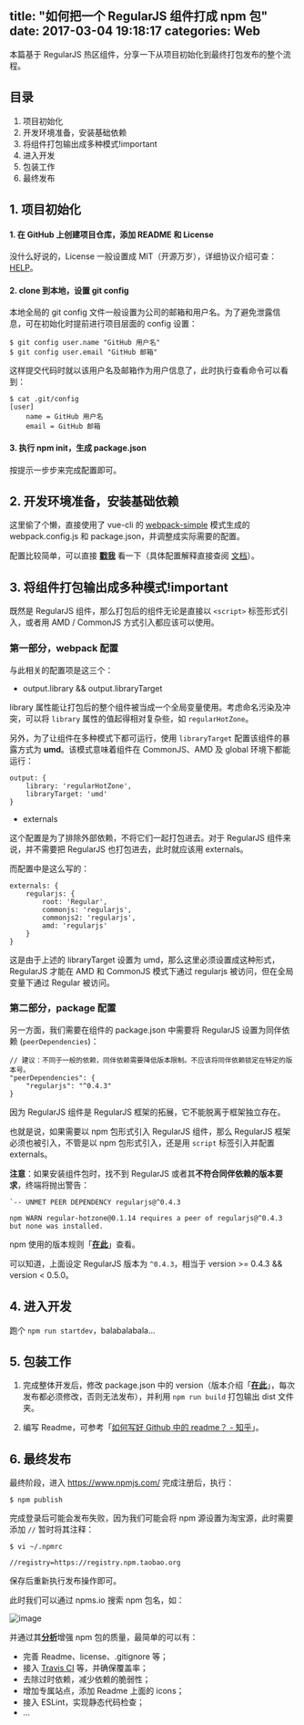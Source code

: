 title: "如何把一个 RegularJS 组件打成 npm 包"
date: 2017-03-04 19:18:17
categories: Web
---

本篇基于 RegularJS 热区组件，分享一下从项目初始化到最终打包发布的整个流程。
<!-- more -->

## 目录

1. 项目初始化
2. 开发环境准备，安装基础依赖
3. 将组件打包输出成多种模式!important
4. 进入开发
5. 包装工作
6. 最终发布

## 1. 项目初始化

#### 1. 在 GitHub 上创建项目仓库，添加 README 和 License
    
没什么好说的，License 一般设置成 MIT（开源万岁），详细协议介绍可查：[HELP](https://choosealicense.com/)。

#### 2. clone 到本地，设置 git config
    
本地全局的 git config 文件一般设置为公司的邮箱和用户名。为了避免泄露信息，可在初始化时提前进行项目层面的 config 设置：

```shell
$ git config user.name "GitHub 用户名"
$ git config user.email "GitHub 邮箱"
```

这样提交代码时就以该用户名及邮箱作为用户信息了，此时执行查看命令可以看到：

```shell
$ cat .git/config
[user]
    name = GitHub 用户名
    email = GitHub 邮箱
```

#### 3. 执行 npm init，生成 package.json

按提示一步步来完成配置即可。

## 2. 开发环境准备，安装基础依赖

这里偷了个懒，直接使用了 vue-cli 的 [webpack-simple](https://github.com/vuejs-templates/webpack-simple) 模式生成的 webpack.config.js 和 package.json，并调整成实际需要的配置。

配置比较简单，可以直接 [**戳我**](https://github.com/Deol/regular-hotzone/blob/master/webpack.config.js) 看一下（具体配置解释直接查阅 [文档](https://webpack.js.org/configuration/output/#output-librarytarget)）。

## 3. 将组件打包输出成多种模式!important

既然是 RegularJS 组件，那么打包后的组件无论是直接以 `<script>` 标签形式引入，或者用 AMD / CommonJS 方式引入都应该可以使用。

### 第一部分，webpack 配置

与此相关的配置项是这三个：

 - output.library && output.libraryTarget

library 属性能让打包后的整个组件被当成一个全局变量使用。考虑命名污染及冲突，可以将 `library` 属性的值起得相对复杂些，如 `regularHotZone`。

另外，为了让组件在多种模式下都可运行，使用 `libraryTarget` 配置该组件的暴露方式为 **umd**。该模式意味着组件在 CommonJS、AMD 及 global 环境下都能运行：

```
output: {
    library: 'regularHotZone',
    libraryTarget: 'umd'
}
```

 - externals

这个配置是为了排除外部依赖，不将它们一起打包进去。对于 RegularJS 组件来说，并不需要把 RegularJS 也打包进去，此时就应该用 externals。

而配置中是这么写的：

```
externals: {
    regularjs: {
        root: 'Regular',
        commonjs: 'regularjs',
        commonjs2: 'regularjs',
        amd: 'regularjs'
    }
}
```

这是由于上述的 libraryTarget 设置为 umd，那么这里必须设置成这种形式，RegularJS 才能在 AMD 和 CommonJS 模式下通过 regularjs 被访问，但在全局变量下通过 Regular 被访问。

### 第二部分，package 配置

另一方面，我们需要在组件的 package.json 中需要将 RegularJS 设置为同伴依赖 (`peerDependencies`)：

```
// 建议：不同于一般的依赖，同伴依赖需要降低版本限制。不应该将同伴依赖锁定在特定的版本号。
"peerDependencies": {
    "regularjs": "^0.4.3"
}
```

因为 RegularJS 组件是 RegularJS 框架的拓展，它不能脱离于框架独立存在。

也就是说，如果需要以 npm 包形式引入 RegularJS 组件，那么 RegularJS 框架必须也被引入，不管是以 npm 包形式引入，还是用 `script` 标签引入并配置 externals。

**注意**：如果安装组件包时，找不到 RegularJS 或者其**不符合同伴依赖的版本要求**，终端将抛出警告：

```
`-- UNMET PEER DEPENDENCY regularjs@^0.4.3

npm WARN regular-hotzone@0.1.14 requires a peer of regularjs@^0.4.3 but none was installed.
```

npm 使用的版本规则「[**在此**](https://docs.npmjs.com/misc/semver)」查看。

可以知道，上面设定 RegularJS 版本为 `^0.4.3`，相当于 version >= 0.4.3 && version < 0.5.0。

## 4. 进入开发

跑个 `npm run startdev`，balabalabala...

## 5. 包装工作

 1. 完成整体开发后，修改 package.json 中的 version（版本介绍「[**在此**](http://semver.org/lang/zh-CN/)」，每次发布都必须修改，否则无法发布），并利用 `npm run build` 打包输出 dist 文件夹。

 2. 编写 Readme，可参考「[如何写好 Github 中的 readme？ - 知乎](https://www.zhihu.com/question/29100816/answer/68750410)」。

## 6. 最终发布

最终阶段，进入 https://www.npmjs.com/ 完成注册后，执行：

```
$ npm publish
```

完成登录后可能会发布失败，因为我们可能会将 npm 源设置为淘宝源，此时需要添加 `//` 暂时将其注释：

```
$ vi ~/.npmrc

//registry=https://registry.npm.taobao.org
```

保存后重新执行发布操作即可。

此时我们可以通过 npms.io 搜索 npm 包名，如：

![image](http://7xidng.com1.z0.glb.clouddn.com/npms.png)

并通过其[**分析**](https://npms.io/about)增强 npm 包的质量，最简单的可以有：

 - 完善 Readme、license、.gitignore 等；
 - 接入 [Travis CI](https://travis-ci.org/) 等，并确保覆盖率；
 - 去除过时依赖，减少依赖的脆弱性；
 - 增加专属站点，添加 Readme 上面的 icons；
 - 接入 ESLint，实现静态代码检查；
 - ...
